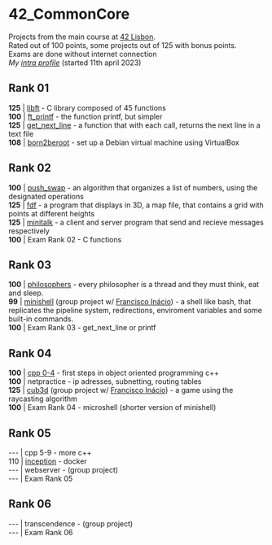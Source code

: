 # 42_CommonCore

Projects from the main course at [42 Lisbon](https://www.42lisboa.com/).\
Rated out of 100 points, some projects out of 125 with bonus points.\
Exams are done without internet connection\
*My [intra profile](https://profile.intra.42.fr/users/rvaz)* (started 11th april 2023)

## Rank 01
**125** | [libft](./rank01/libft) - C library composed of 45 functions\
**100** | [ft_printf](./rank01/ft_printf) - the function printf, but simpler\
**125** | [get_next_line](./rank01/get_next_line) - a function that with each call, returns the next line in a text file\
**108** | [born2beroot](./rank01/born2beroot) - set up a Debian virtual machine using VirtualBox

## Rank 02
**100** | [push_swap](./rank02/push_swap) - an algorithm that organizes a list of numbers, using the designated operations\
**125** | [fdf](./rank02/fdf) - a program that displays in 3D, a map file, that contains a grid with points at different heights\
**125** | [minitalk](./rank02/minitalk) - a client and server program that send and recieve messages respectively\
**100** | Exam Rank 02 - C functions

## Rank 03
**100** | [philosophers](./rank03/philosophers) - every philosopher is a thread and they must think, eat and sleep.\
**99** | [minishell](https://github.com/rafaelva-z/minishell) (group project w/ [Francisco Inácio](https://github.com/FInacio97)) - a shell like bash, that replicates the pipeline system, redirections, enviroment variables and some built-in commands.\
**100** | Exam Rank 03 - get_next_line or printf

## Rank 04
**100** | [cpp 0-4](./rank04/cpp/) - first steps in object oriented programming c++\
**100** | netpractice - ip adresses, subnetting, routing tables\
**125** | [cub3d](https://github.com/rafaelva-z/42_cub3d) (group project w/ [Francisco Inácio](https://github.com/FInacio97)) - a game using the raycasting algorithm\
**100** | Exam Rank 04 - microshell (shorter version of minishell)

## Rank 05
--- | cpp 5-9 - more c++\
110 | [inception](./rank05/inception) - docker\
--- | webserver - (group project)\
--- | Exam Rank 05

## Rank 06

--- | transcendence - (group project)\
--- | Exam Rank 06
